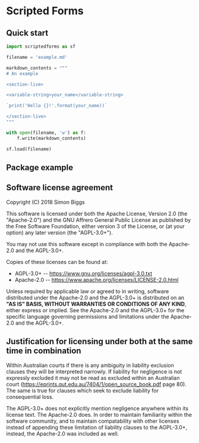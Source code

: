 # Scripted Forms

## Quick start

```python
import scriptedforms as sf

filename = 'example.md'

markdown_contents = """
# An example

<section-live>

<variable-string>your_name</variable-string>

`print('Hello {}!'.format(your_name))`

</section-live>
"""

with open(filename, 'w') as f:
    f.write(markdown_contents)

sf.load(filename)
```



## Package example




















## Software license agreement

Copyright (C) 2018 Simon Biggs

This software is licensed under both the Apache License, Version 2.0
(the "Apache-2.0") and the
GNU Affrero General Public License as published by the Free Software
Foundation, either version 3 of the License, or (at your option) any later
version (the "AGPL-3.0+").

You may not use this software except in compliance with both the Apache-2.0 and
the AGPL-3.0+.

Copies of these licenses can be found at:

* AGPL-3.0+ -- https://www.gnu.org/licenses/agpl-3.0.txt
* Apache-2.0 -- https://www.apache.org/licenses/LICENSE-2.0.html

Unless required by applicable law or agreed to in writing, software
distributed under the Apache-2.0 and the AGPL-3.0+ is distributed on an **"AS IS" BASIS,
WITHOUT WARRANTIES OR CONDITIONS OF ANY KIND**, either express or implied. See
the Apache-2.0 and the AGPL-3.0+ for the specific language governing permissions and
limitations under the Apache-2.0 and the AGPL-3.0+.

## Justification for licensing under both at the same time in combination

Within Australian courts if there is any ambiguity in liability exclusion
clauses they will be interpreted narrowly. If liability for negligence is not
expressly excluded it may not be read as excluded within an Australian court
(https://eprints.qut.edu.au/7404/1/open_source_book.pdf page 80).
The same is true for clauses which seek to exclude liability for consequential
loss.

The AGPL-3.0+ does not explicitly mention negligence anywhere within its
license text. The Apache-2.0 does. In order to maintain familiarity within the
software community, and to maintain compatability with other licenses instead
of appending these limitation of liability clauses to the AGPL-3.0+, instead,
the Apache-2.0 was included as well.
